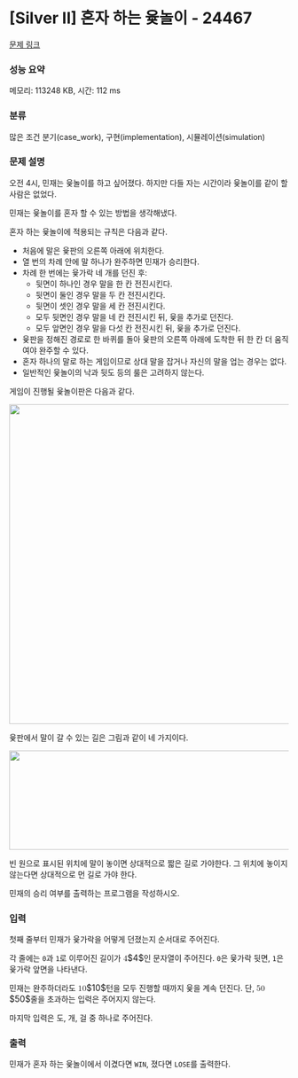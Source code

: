 # [Silver II] 혼자 하는 윷놀이 - 24467 

[문제 링크](https://www.acmicpc.net/problem/24467) 

### 성능 요약

메모리: 113248 KB, 시간: 112 ms

### 분류

많은 조건 분기(case_work), 구현(implementation), 시뮬레이션(simulation)

### 문제 설명

<p>오전 4시, 민재는 윷놀이를 하고 싶어졌다. 하지만 다들 자는 시간이라 윷놀이를 같이 할 사람은 없었다.</p>

<p>민재는 윷놀이를 혼자 할 수 있는 방법을 생각해냈다.</p>

<p>혼자 하는 윷놀이에 적용되는 규칙은 다음과 같다.</p>

<ul>
	<li>처음에 말은 윷판의 오른쪽 아래에 위치한다.</li>
	<li>열 번의 차례 안에 말 하나가 완주하면 민재가 승리한다.</li>
	<li>차례 한 번에는 윷가락 네 개를 던진 후:
	<ul>
		<li>뒷면이 하나인 경우 말을 한 칸 전진시킨다.</li>
		<li>뒷면이 둘인 경우 말을 두 칸 전진시킨다.</li>
		<li>뒷면이 셋인 경우 말을 세 칸 전진시킨다.</li>
		<li>모두 뒷면인 경우 말을 네 칸 전진시킨 뒤, 윷을 추가로 던진다.</li>
		<li>모두 앞면인 경우 말을 다섯 칸 전진시킨 뒤, 윷을 추가로 던진다.</li>
	</ul>
	</li>
	<li>윷판을 정해진 경로로 한 바퀴를 돌아 윷판의 오른쪽 아래에 도착한 뒤 한 칸 더 움직여야  완주할 수 있다.</li>
	<li>혼자 하나의 말로 하는 게임이므로 상대 말을 잡거나 자신의 말을 업는 경우는 없다.</li>
	<li>일반적인 윷놀이의 낙과 뒷도 등의 룰은 고려하지 않는다.</li>
</ul>

<p>게임이 진행될 윷놀이판은 다음과 같다.</p>

<p style="text-align: center;"><img alt="" src="https://upload.acmicpc.net/83d426ed-6abf-45eb-a483-26f06c810f9c/-/preview/" style="width: 576px; height: 577px;"></p>

<p>윷판에서 말이 갈 수 있는 길은 그림과 같이 네 가지이다.</p>

<p style="text-align: center;"><img alt="" src="https://upload.acmicpc.net/cf46bde6-7d01-4cba-b3bf-700f2b4b017e/-/preview/" style="width: 720px; height: 179px;"></p>

<p>빈 원으로 표시된 위치에 말이 놓이면 상대적으로 짧은 길로 가야한다. 그 위치에 놓이지 않는다면 상대적으로 먼 길로 가야 한다.</p>

<p>민재의 승리 여부를 출력하는 프로그램을 작성하시오.</p>

### 입력 

 <p>첫째 줄부터 민재가 윷가락을 어떻게 던졌는지 순서대로 주어진다.</p>

<p>각 줄에는 <code>0</code>과 <code>1</code>로 이루어진 길이가 <mjx-container class="MathJax" jax="CHTML" style="font-size: 109%; position: relative;"><mjx-math class="MJX-TEX" aria-hidden="true"><mjx-mn class="mjx-n"><mjx-c class="mjx-c34"></mjx-c></mjx-mn></mjx-math><mjx-assistive-mml unselectable="on" display="inline"><math xmlns="http://www.w3.org/1998/Math/MathML"><mn>4</mn></math></mjx-assistive-mml><span aria-hidden="true" class="no-mathjax mjx-copytext">$4$</span></mjx-container>인 문자열이 주어진다. <code>0</code>은 윷가락 뒷면, <code>1</code>은 윷가락 앞면을 나타낸다.</p>

<p>민재는 완주하더라도 <mjx-container class="MathJax" jax="CHTML" style="font-size: 109%; position: relative;"><mjx-math class="MJX-TEX" aria-hidden="true"><mjx-mn class="mjx-n"><mjx-c class="mjx-c31"></mjx-c><mjx-c class="mjx-c30"></mjx-c></mjx-mn></mjx-math><mjx-assistive-mml unselectable="on" display="inline"><math xmlns="http://www.w3.org/1998/Math/MathML"><mn>10</mn></math></mjx-assistive-mml><span aria-hidden="true" class="no-mathjax mjx-copytext">$10$</span></mjx-container>턴을 모두 진행할 때까지 윷을 계속 던진다. 단, <mjx-container class="MathJax" jax="CHTML" style="font-size: 109%; position: relative;"><mjx-math class="MJX-TEX" aria-hidden="true"><mjx-mn class="mjx-n"><mjx-c class="mjx-c35"></mjx-c><mjx-c class="mjx-c30"></mjx-c></mjx-mn></mjx-math><mjx-assistive-mml unselectable="on" display="inline"><math xmlns="http://www.w3.org/1998/Math/MathML"><mn>50</mn></math></mjx-assistive-mml><span aria-hidden="true" class="no-mathjax mjx-copytext">$50$</span></mjx-container>줄을 초과하는 입력은 주어지지 않는다.</p>

<p>마지막 입력은 도, 개, 걸 중 하나로 주어진다.</p>

### 출력 

 <p>민재가 혼자 하는 윷놀이에서 이겼다면 <code>WIN</code>, 졌다면 <code>LOSE</code>를 출력한다.</p>

